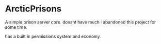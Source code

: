 # ArcticPrisons

A simple prison server core. doesnt have much i abandoned this project for some time.

has a built in permissions system and economy.
